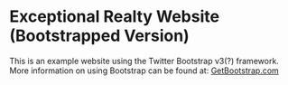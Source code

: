# Exceptional Realty  Website (Bootstrapped Version)

This is an example website using the Twitter Bootstrap v3(?) framework. More information on using Bootstrap can be found at:
[GetBootstrap.com](http://GetBootstrap.com)
